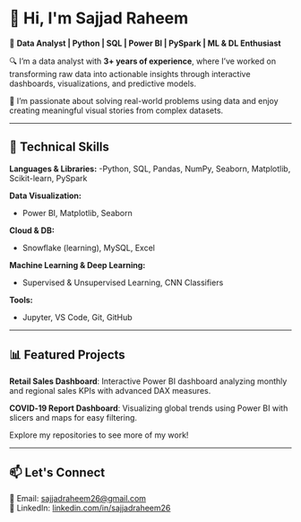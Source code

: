 # 👋 Hi, I'm Sajjad Raheem

🎯 **Data Analyst | Python | SQL | Power BI | PySpark | ML & DL Enthusiast**

🔍 I’m a data analyst with **3+ years of experience**, where I’ve worked on transforming raw data into actionable insights through interactive dashboards, visualizations, and predictive models.

🚀 I’m passionate about solving real-world problems using data and enjoy creating meaningful visual stories from complex datasets.

---


## 🔧 Technical Skills

**Languages & Libraries:** 
-Python, SQL, Pandas, NumPy, Seaborn, Matplotlib, Scikit-learn, PySpark 

**Data Visualization:**
- Power BI, Matplotlib, Seaborn
  
**Cloud & DB:**
- Snowflake (learning), MySQL, Excel
   
**Machine Learning & Deep Learning:**
- Supervised & Unsupervised Learning, CNN Classifiers
  
**Tools:**
- Jupyter, VS Code, Git, GitHub


---

## 📊 Featured Projects

**Retail Sales Dashboard**: Interactive Power BI dashboard analyzing monthly and regional sales KPIs with advanced DAX measures. 

**COVID‑19 Report Dashboard**: Visualizing global trends using Power BI with slicers and maps for easy filtering. 

Explore my repositories to see more of my work!

---

## 📫 Let's Connect

📧 Email: [sajjadraheem26@gmail.com](mailto:sajjadraheem26@gmail.com)  
💼 LinkedIn: [linkedin.com/in/sajjadraheem26](https://www.linkedin.com/in/sajjadraheem26) 

<!--
**sajjadraheem26/sajjadraheem26** is a ✨ _special_ ✨ repository because its `README.md` (this file) appears on your GitHub profile.

Here are some ideas to get you started:

- 🔭 I’m currently working on ...
- 🌱 I’m currently learning ...
- 👯 I’m looking to collaborate on ...
- 🤔 I’m looking for help with ...
- 💬 Ask me about ...
- 📫 How to reach me: ...
- 😄 Pronouns: ...
- ⚡ Fun fact: ...
-->
